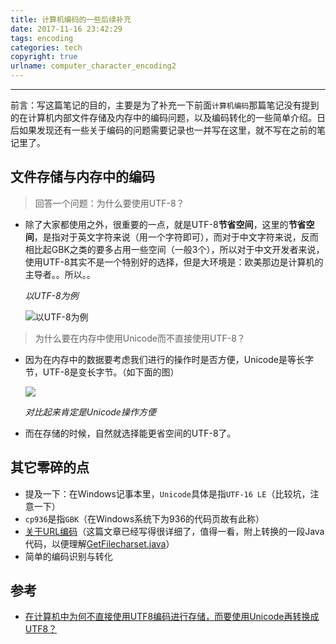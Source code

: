 ```yaml
---
title: 计算机编码的一些后续补充
date: 2017-11-16 23:42:29
tags: encoding
categories: tech
copyright: true
urlname: computer_character_encoding2
---
```

***

前言：写这篇笔记的目的，主要是为了补充一下前面`计算机编码`那篇笔记没有提到的在计算机内部文件存储及内存中的编码问题，以及编码转化的一些简单介绍。日后如果发现还有一些关于编码的问题需要记录也一并写在这里，就不写在之前的笔记里了。

<!--more-->

## 文件存储与内存中的编码

> 回答一个问题：为什么要使用UTF-8？

- 除了大家都使用之外，很重要的一点，就是UTF-8**节省空间**，这里的**节省空间**，是指对于英文字符来说（用一个字符即可），而对于中文字符来说，反而相比起GBK之类的要多占用一些空间（一般3个），所以对于中文开发者来说，使用UTF-8其实不是一个特别好的选择，但是大环境是：欧美那边是计算机的主导者。。所以。。

  *以UTF-8为例*

  ![以UTF-8为例](http://ov4ti3bs0.bkt.clouddn.com/2017-12-28-124140.png)

> 为什么要在内存中使用Unicode而不直接使用UTF-8？

- 因为在内存中的数据要考虑我们进行的操作时是否方便，Unicode是等长字节，UTF-8是变长字节。（如下面的图）

  ![](http://ov4ti3bs0.bkt.clouddn.com/2017-12-28-124142.png)

  *对比起来肯定是Unicode操作方便*

- 而在存储的时候，自然就选择能更省空间的UTF-8了。

## 其它零碎的点

- 提及一下：在Windows记事本里，`Unicode`具体是指`UTF-16 LE`（比较坑，注意一下）
- `cp936`是指`GBK`（在Windows系统下为936的代码页故有此称）
- [关于URL编码](http://www.ruanyifeng.com/blog/2010/02/url_encoding.html)（这篇文章已经写得很详细了，值得一看，附上转换的一段Java代码，以便理解[GetFilecharset.java](https://gist.github.com/kbrx93/17c82d2b0f928d802e0b514654c3e01a)）
- 简单的编码识别与转化

## 参考

- [在计算机中为何不直接使用UTF8编码进行存储，而要使用Unicode再转换成UTF8？](https://www.zhihu.com/question/52346583)

